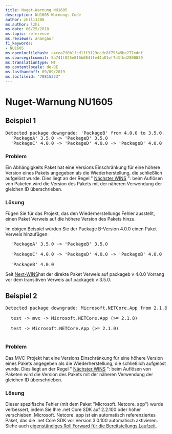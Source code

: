```yaml
---
title: Nuget-Warnung NU1605
description: NU1605-Warnungs Code
author: zhili1208
ms.author: lzhi
ms.date: 06/25/2018
ms.topic: reference
ms.reviewer: anangaur
f1_keywords:
- NU1605
ms.openlocfilehash: c4cea7f0b1fcd1ff3129ccdc8f79349be277eddf
ms.sourcegitcommit: 5a741f025e816b684ffe44a81ef7d3fbd2800039
ms.translationtype: MT
ms.contentlocale: de-DE
ms.lasthandoff: 09/09/2019
ms.locfileid: "70815323"
---
```

# <a name="nuget-warning-nu1605"></a>Nuget-Warnung NU1605

## <a name="example-1"></a>Beispiel 1

<pre>Detected package downgrade: 'PackageB' from 4.0.0 to 3.5.0. Reference the package directly from the project to select a different version.<br/>  'PackageA' 3.5.0 -> 'PackageB' 3.5.0<br/>  'PackageC' 4.0.0 -> 'PackageD' 4.0.0 -> 'PackageB' 4.0.0</pre>

### <a name="issue"></a>Problem
Ein Abhängigkeits Paket hat eine Versions Einschränkung für eine höhere Version eines Pakets angegeben als die Wiederherstellung, die schließlich aufgelöst wurde. Dies liegt an der Regel " [Nächster WINS](../../concepts/dependency-resolution.md#nearest-wins) ": beim Auflösen von Paketen wird die Version des Pakets mit der näheren Verwendung der gleichen ID überschrieben.

### <a name="solution"></a>Lösung
Fügen Sie für das Projekt, das den Wiederherstellungs Fehler ausstellt, einen Paket Verweis auf die höhere Version des Pakets hinzu.

Im obigen Beispiel würden Sie der Package B-Version 4.0.0 einen Paket Verweis hinzufügen:

<pre>
  'PackageA' 3.5.0 -> 'PackageB' 3.5.0<br/>
  'PackageC' 4.0.0 -> 'PackageD' 4.0.0 -> 'PackageB' 4.0.0<br/>
  'PackageB' 4.0.0
</pre>

Seit [Next-WINS](../../concepts/dependency-resolution.md#nearest-wins)hat der direkte Paket Verweis auf packageb v 4.0.0 Vorrang vor dem transitiven Verweis auf packageb v 3.5.0.

## <a name="example-2"></a>Beispiel 2

<pre>Detected package downgrade: Microsoft.NETCore.App from 2.1.8 to 2.1.0. Reference the package directly from the project to select a different version.<br/>
  test -> mvc -> Microsoft.NETCore.App (>= 2.1.8)<br/>
  test -> Microsoft.NETCore.App (>= 2.1.0)<br/>
</pre>

### <a name="issue"></a>Problem
Das MVC-Projekt hat eine Versions Einschränkung für eine höhere Version eines Pakets angegeben als die Wiederherstellung, die schließlich aufgelöst wurde. Dies liegt an der Regel " [Nächster WINS](../../concepts/dependency-resolution.md#nearest-wins) ": beim Auflösen von Paketen wird die Version des Pakets mit der näheren Verwendung der gleichen ID überschrieben.

### <a name="solution"></a>Lösung
Dieser spezifische Fehler (mit dem Paket "Microsoft. Netcore. app") wurde verbessert, indem Sie Ihre .net Core SDK auf 2.2.100 oder höher verschieben. Microsoft. Netcore. app ist ein automatisch referenziertes Paket, das die .net Core SDK vor Version 3.0.100 automatisch aktivieren. Siehe auch [eigenständiges Roll Forward für die Bereitstellungs Laufzeit](/dotnet/core/deploying/runtime-patch-selection).
